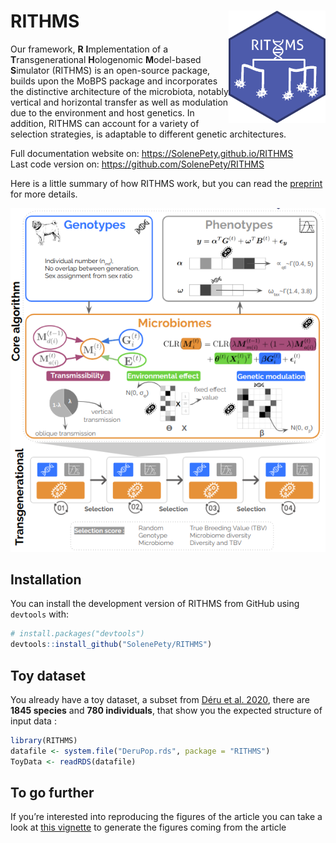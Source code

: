 
<!-- README.md is generated from README.Rmd. Please edit that file -->

# RITHMS <img src="man/figures/hex_rithms.png" align="right" width="155" height="180"/>

<!-- badges: start -->

Our framework, **R** **I**mplementation of a **T**ransgenerational
**H**ologenomic **M**odel-based **S**imulator (RITHMS) is an open-source
package, builds upon the MoBPS package and incorporates the distinctive
architecture of the microbiota, notably vertical and horizontal transfer
as well as modulation due to the environment and host genetics. In
addition, RITHMS can account for a variety of selection strategies, is
adaptable to different genetic architectures. <!-- badges: end -->

Full documentation website on: <https://SolenePety.github.io/RITHMS>  
Last code version on: <https://github.com/SolenePety/RITHMS>

Here is a little summary of how RITHMS work, but you can read the
[preprint](https://arxiv.org/abs/2502.07366) for more details.

![](man/figures/core_algorithm.png)

## Installation

You can install the development version of RITHMS from GitHub using
`devtools` with:

``` r
# install.packages("devtools")
devtools::install_github("SolenePety/RITHMS")
```

## Toy dataset

You already have a toy dataset, a subset from [Déru et
al. 2020](https://pmc.ncbi.nlm.nih.gov/articles/PMC7538339/), there are
**1845 species** and **780 individuals**, that show you the expected
structure of input data :

``` r
library(RITHMS)
datafile <- system.file("DeruPop.rds", package = "RITHMS")
ToyData <- readRDS(datafile)
```

## To go further

If you’re interested into reproducing the figures of the article you can
take a look at [this
vignette](https://solenepety.github.io/RITHMS/articles/generate-figures.html#fine-selection-of-h2_d-b2-and-selection-schemes)
to generate the figures coming from the article
